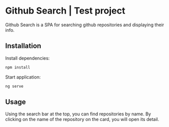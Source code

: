 # Github Search | Test project

Github Search is a SPA for searching github repositories and displaying their info.

## Installation

Install dependencies:

```bash
npm install
```

Start application:

```bash
ng serve
```

## Usage

Using the search bar at the top, you can find repositories by name.
By clicking on the name of the repository on the card, you will open its detail.
